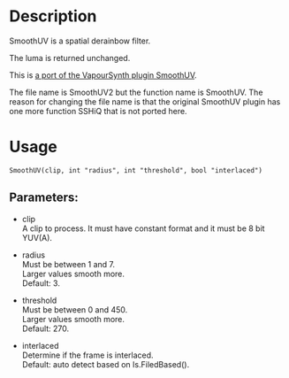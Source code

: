# Description

SmoothUV is a spatial derainbow filter.

The luma is returned unchanged.

This is [a port of the VapourSynth plugin SmoothUV](https://github.com/dubhater/vapoursynth-smoothuv).

The file name is SmoothUV2 but the function name is SmoothUV. The reason for changing the file name is that the original SmoothUV plugin has one more function SSHiQ that is not ported here.

# Usage

```
SmoothUV(clip, int "radius", int "threshold", bool "interlaced")
```

## Parameters:

- clip\
    A clip to process. It must have constant format and it must be 8 bit YUV(A).
    
- radius\
    Must be between 1 and 7.\
    Larger values smooth more.\
    Default: 3.
    
- threshold\
    Must be between 0 and 450.\
    Larger values smooth more.\
    Default: 270.
    
- interlaced\
    Determine if the frame is interlaced.\
    Default: auto detect based on Is.FiledBased().
